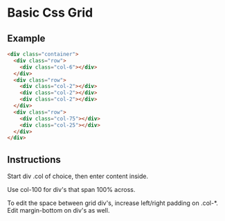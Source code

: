 Basic Css Grid
============

Example
---

```HTML
<div class="container">
  <div class="row">
    <div class="col-6"></div>
  </div>
  <div class="row">
    <div class="col-2"></div>
    <div class="col-2"></div>
    <div class="col-2"></div>
  </div>
  <div class="row">
    <div class="col-75"></div>
    <div class="col-25"></div>
  </div>
</div>
```

Instructions
---

Start div .col of choice, then enter content inside.

Use col-100 for div's that span 100% across.

To edit the space between grid div's, increase left/right padding on .col-*. Edit margin-bottom on div's as well.
